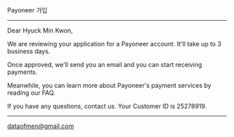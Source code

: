 Payoneer 가입

---

Dear Hyuck Min Kwon,

We are reviewing your application for a Payoneer account. It'll take up to 3 business days.

Once approved, we'll send you an email and you can start receiving payments.

Meanwhile, you can learn more about Payoneer's payment services by reading our FAQ.

If you have any questions, contact us.
Your Customer ID is 25278919.


---
dataofmen@gmail.com
